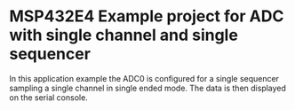 # MSP432E4 Example project for ADC with single channel and single sequencer

In this application example the ADC0 is configured for a single sequencer 
 sampling a single channel in single ended mode. The data is then displayed
 on the serial console.